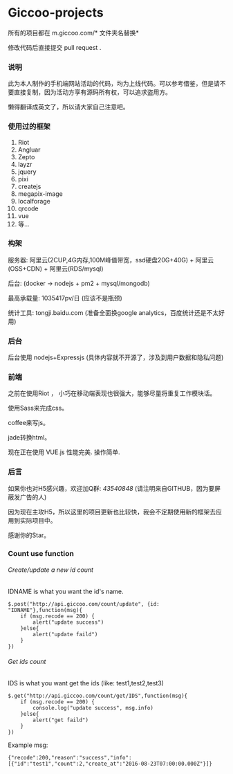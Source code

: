# Giccoo-projects
所有的项目都在 m.giccoo.com/* 文件夹名替换*

修改代码后直接提交 pull request .

### 说明

此为本人制作的手机端网站活动的代码，均为上线代码。可以参考借鉴，但是请不要直接复制，因为活动方享有源码所有权，可以追求盗用方。

懒得翻译成英文了，所以请大家自己注意吧。

### 使用过的框架

1. Riot
2. Angluar
3. Zepto
4. layzr
5. jquery
6. pixi
7. createjs
8. megapix-image
9. localforage
10. qrcode
11. vue
12. 等...

### 构架

服务器: 阿里云(2CUP,4G内存,100M峰值带宽，ssd硬盘20G+40G) + 阿里云(OSS+CDN) + 阿里云(RDS/mysql)

后台: (docker -> nodejs + pm2 + mysql/mongodb)

最高承载量:  1035417pv/日 (应该不是瓶颈)

统计工具: tongji.baidu.com (准备全面换google analytics，百度统计还是不太好用)

### 后台

后台使用 nodejs+Expressjs (具体内容就不开源了，涉及到用户数据和隐私问题)

### 前端

之前在使用Riot ， 小巧在移动端表现也很强大，能够尽量将重复工作模块话。

使用Sass来完成css。

coffee来写js。

jade转换html。

现在正在使用 VUE.js 性能完美. 操作简单.

### 后言

如果你也对H5感兴趣，欢迎加Q群: *43540848* (请注明来自GITHUB，因为要屏蔽发广告的人)

因为现在主攻H5，所以这里的项目更新也比较快，我会不定期使用新的框架去应用到实际项目中。

感谢你的Star。


### Count use function

###### Create/update a new id count

IDNAME is what you want the id's name.

```
$.post("http://api.giccoo.com/count/update", {id: "IDNAME"},function(msg){
	if (msg.recode == 200) {
		alert("update success")
	}else{
		alert("update faild")
	}
})
```
###### Get ids count

IDS is what you want get the ids (like: test1,test2,test3)

```
$.get("http://api.giccoo.com/count/get/IDS",function(msg){
	if (msg.recode == 200) {
		console.log("update success", msg.info)
	}else{
		alert("get faild")
	}
})
```

Example msg:

```
{"recode":200,"reason":"success","info":[{"id":"test1","count":2,"create_at":"2016-08-23T07:00:00.000Z"}]}
```

<!-- 

ffmpeg -i rtmp://play.liveu.top/live/maor2018 -c:a copy -c:v libx264 -f flv rtmp://video-center.alivecdn.com/active/soupdaren?vhost=live.giccoo.com

ffmpeg -i rtmp://play.liveu.top/live/maor2018 -c:a copy -c:v libx264 -b 512k -f flv rtmp://video-center.alivecdn.com/active/soupdaren?vhost=live.giccoo.com

ffmpeg -re -i rtmp://play.liveu.top/live/maor2018 -acodec copy -c:v x264lib -s 640×360 -b 128k -vpre medium -vpre baseline rtmp://video-center.alivecdn.com/active/soupdaren?vhost=live.giccoo.com

 -->

<!-- 1.4 12:19 59570 + 27092 -->